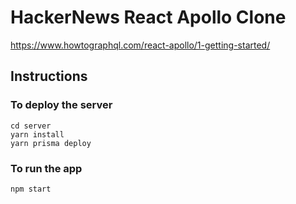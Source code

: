 # HackerNews React Apollo Clone

<https://www.howtographql.com/react-apollo/1-getting-started/>

## Instructions

### To deploy the server

```ssh
cd server
yarn install
yarn prisma deploy
```

### To run the app

```ssh
npm start
```
